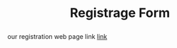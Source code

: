 # <p align="center">Registrage Form</p>
our registration web page link
[link](https://htmlpreview.github.io/?https://github.com/Ravi9076/Registration_page/blob/main/index.html)
